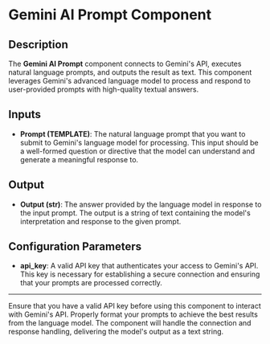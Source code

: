 # Gemini AI Prompt Component

## Description

The **Gemini AI Prompt** component connects to Gemini's API, executes natural language prompts, and outputs the result as text. This component leverages Gemini's advanced language model to process and respond to user-provided prompts with high-quality textual answers.

## Inputs

- **Prompt (TEMPLATE)**: The natural language prompt that you want to submit to Gemini's language model for processing. This input should be a well-formed question or directive that the model can understand and generate a meaningful response to.

## Output

- **Output (str)**: The answer provided by the language model in response to the input prompt. The output is a string of text containing the model's interpretation and response to the given prompt.

## Configuration Parameters

- **api_key**: A valid API key that authenticates your access to Gemini's API. This key is necessary for establishing a secure connection and ensuring that your prompts are processed correctly.

---

Ensure that you have a valid API key before using this component to interact with Gemini's API. Properly format your prompts to achieve the best results from the language model. The component will handle the connection and response handling, delivering the model's output as a text string.